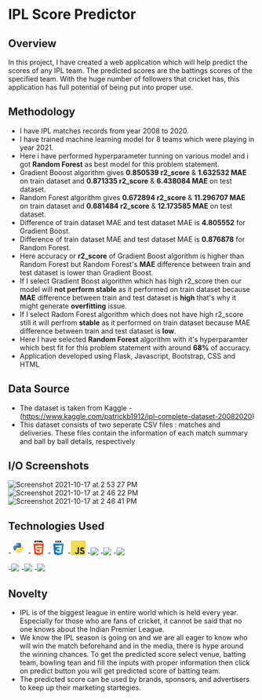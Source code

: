 # IPL Score Predictor 
## Overview ##
In this project, I have created a web application which will help predict the scores of any IPL team. The predicted scores are the battings scores of the specified team. With the huge number of followers that cricket has, this application has full potential of being put into proper use.

## Methodology
- I have IPL matches records from year 2008 to 2020.
- I have trained machine learning model for 8 teams which were playing in year 2021.
- Here i have performed hyperparameter tunning on various model and i got **Random Forest** as best model for this problem statement.
- Gradient Booost algorithm gives **0.850539 r2_score** & **1.632532 MAE** on train dataset and **0.871335 r2_score** & **6.438084 MAE** on test dataset.
- Random Forest algorithm gives **0.672894 r2_score** & **11.296707 MAE** on train dataset and **0.681484 r2_score** & **12.173585 MAE** on test dataset.
- Difference of train dataset MAE and test dataset MAE is **4.805552** for Gradient Boost.
- Difference of train dataset MAE and test dataset MAE is **0.876878** for Random Forest.
- Here accuracy or **r2_score** of Gradient Boost algorithm is higher than Random Forest but Random Forest's **MAE** difference between train and test dataset is lower than Gradient Boost.
- If I select Gradient Boost algorithm which has high r2_score then our model will **not perform stable** as it performed on train dataset because **MAE** difference between train and test dataset is **high** that's why it might generate **overfitting** issue.
- If I select Radom Forest algorithm which does not have high r2_score still it will perfrom **stable** as it performed on train dataset because MAE difference between train and test dataset is **low**.
- Here I have selected **Random Forest** algorithm with it's hyperparamter which best fit for this problem statement with around **68%** of accuracy.
- Application developed using Flask, Javascript, Bootstrap, CSS and HTML

## Data Source
- The dataset is taken from Kaggle - (https://www.kaggle.com/patrickb1912/ipl-complete-dataset-20082020)
- This dataset consists of two seperate CSV files : matches and deliveries. These files contain the information of each match summary and ball by ball details, respectively

## I/O Screenshots
![Screenshot 2021-10-17 at 2 53 27 PM](https://user-images.githubusercontent.com/60060524/137620925-c998ed9b-d10d-4bd4-94a8-acd9df6aea17.png)
<br>
![Screenshot 2021-10-17 at 2 46 22 PM](https://user-images.githubusercontent.com/60060524/137620796-149b9305-e771-4a6a-92de-ef4f4ae7d310.png)
<br>
![Screenshot 2021-10-17 at 2 46 41 PM](https://user-images.githubusercontent.com/60060524/137620801-9c413cdf-10e5-4118-bd3d-10b405a4c06c.png)
<br>

## Technologies Used
-<code><img height="30" src="https://raw.githubusercontent.com/github/explore/80688e429a7d4ef2fca1e82350fe8e3517d3494d/topics/python/python.png"></code>
-<code><img height="30" src="https://raw.githubusercontent.com/github/explore/80688e429a7d4ef2fca1e82350fe8e3517d3494d/topics/html/html.png"></code>
-<code><img height="30" src="https://raw.githubusercontent.com/github/explore/80688e429a7d4ef2fca1e82350fe8e3517d3494d/topics/css/css.png"></code>
-<code><img height="30" src="https://raw.githubusercontent.com/github/explore/80688e429a7d4ef2fca1e82350fe8e3517d3494d/topics/javascript/javascript.png"></code>
-<code><img height="30" src="https://github.com/tomchen/stack-icons/raw/master/logos/bootstrap.svg"></code>
-<code><img height="30" src="https://symbols.getvecta.com/stencil_80/56_flask.3a79b5a056.jpg"></code>
-<code><img height="30" src="https://upload.wikimedia.org/wikipedia/commons/e/ec/Heroku_logo.svg"></code>

-<code><img height="30" src="https://raw.githubusercontent.com/numpy/numpy/7e7f4adab814b223f7f917369a72757cd28b10cb/branding/icons/numpylogo.svg"></code>
-<code><img height="30" src="https://matplotlib.org/_static/logo2.svg"></code>
-<code><img height="30" src="https://upload.wikimedia.org/wikipedia/commons/thumb/0/05/Scikit_learn_logo_small.svg/330px-Scikit_learn_logo_small.svg.png"></code>

## Novelty 

- IPL is of the biggest league in entire world which is held every year. Especially for those who are fans of cricket, it cannot be said that no one knows about the Indian Premier League.
- We know the IPL season is going on and we are all eager to know who will win the match beforehand and in the media, there is hype around the winning chances. To get the predicted score select venue, batting team, bowling tean and fill the inputs with proper information then click on predict button you will get predicted score of batting team.
- The predicted score can be used by brands, sponsors, and advertisers to keep up their marketing startegies.
